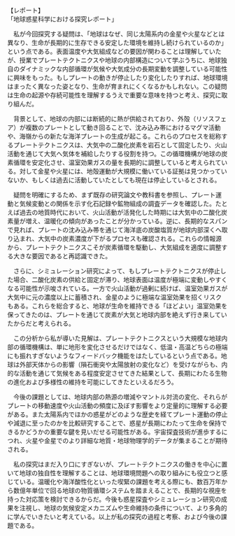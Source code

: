 【レポート】  
「地球惑星科学における探究レポート」  

　私が今回探究する疑問は、「地球はなぜ、同じ太陽系内の金星や火星などとは異なり、生命が長期的に生存できる安定した環境を維持し続けられているのか」という点である。表面温度や大気組成などの要因が関わることは理解していたが、授業でプレートテクトニクスや地球の内部構造について学ぶうちに、地球独自のダイナミックな内部循環が気候や大気成分の長期変動を調整している可能性に興味をもった。もしプレートの動きが停止したり変化したりすれば、地球環境はまったく異なった姿となり、生命が育まれにくくなるかもしれない。この疑問は生命の起源や存続可能性を理解するうえで重要な意味を持つと考え、探究に取り組んだ。

　背景として、地球の内部には断続的に熱が供給されており、外殻（リソスフェア）が複数のプレートとして動き回ることで、沈み込み帯におけるマグマ活動や、海嶺からの新たな海洋プレートの生成が起こる。これらのプロセスを総称するプレートテクトニクスは、大気中の二酸化炭素を岩石として固定したり、火山活動を通じて大気へ気体を補給したりする役割を持つ。この循環機構が地球の炭素循環を安定化させ、温室効果ガスの量を長期的に調整していると考えられている。対して金星や火星には、地殻運動が大規模に働いている証拠は見つかっていないか、もしくは過去に活動していたとしても現在は停止しているとされる。

　疑問を明確にするため、まず既存の研究論文や教科書を参照し、プレート運動と気候変動との関係を示す化石記録や鉱物組成の調査データを確認した。たとえば過去の地質時代において、火山活動が活発化した時期には大気中の二酸化炭素量が増え、温暖化の傾向があったことが分かっている。逆に、長期的なスパンで見れば、プレートの沈み込み帯を通じて海洋底の炭酸塩質が地球内部深くへ取り込まれ、大気中の炭素濃度が下がるプロセスも確認される。これらの情報源から、プレートテクトニクスこそが炭素循環を駆動し、大気組成を適度に調整する大きな要因であると再認識できた。

　さらに、シミュレーション研究によって、もしプレートテクトニクスが停止した場合、二酸化炭素の供給と固定が滞り、地球表面は温度が極端に変動しやすくなる可能性が示唆されている。一方で火山活動が過剰に続けば、温室効果ガスが大気中に元の濃度以上に蓄積され、金星のように極端な温室効果を招くリスクもある。これらを総合すると、地球が生命を維持できる「ほどよい」温室効果を保ってきたのは、プレートを通じて炭素が大気と地球内部を絶えず行き来していたからだと考えられる。

　この分析から私が導いた見解は、プレートテクトニクスという大規模な地球内部の循環機構は、単に地形を変化させるだけではなく、低温・高温どちらの極端にも振れすぎないようなフィードバック機能をはたしているという点である。地球は外部天体からの影響（隕石衝突や太陽放射の変化など）を受けながらも、内的な活動を通じて気候をある程度安定させてきた結果として、長期にわたる生物の進化および多様性の維持を可能にしてきたといえるだろう。

　今後の課題としては、地球内部の熱源の増減やマントル対流の変化、それらがプレートの移動速度や火山活動の頻度に及ぼす影響をより定量的に理解する必要がある。また太陽系内でほかの惑星がどのような歴史を経てプレート運動の停止や減退に至ったのかを比較研究することで、惑星が長期にわたって生命を保持できるかどうかの重要な鍵を見いだせる可能性がある。宇宙探査技術が進歩するにつれ、火星や金星でのより詳細な地質・地球物理学的データが集まることが期待される。

　私の探究はまだ入り口にすぎないが、プレートテクトニクスの働きを中心に置いて地球の独自性を理解することは、地球環境問題への取り組みにも役立つと感じている。温暖化や海洋酸性化といった喫緊の課題を考える際にも、数百万年から数億年単位で回る地球の物質循環システムを踏まえることで、長期的な視座を持った対応策を検討できるからだ。今後も惑星探査やシミュレーション研究の成果を注視し、地球の気候安定メカニズムや生命維持の条件について、より多角的に学んでいきたいと考えている。以上が私の探究の過程と考察、および今後の課題である。